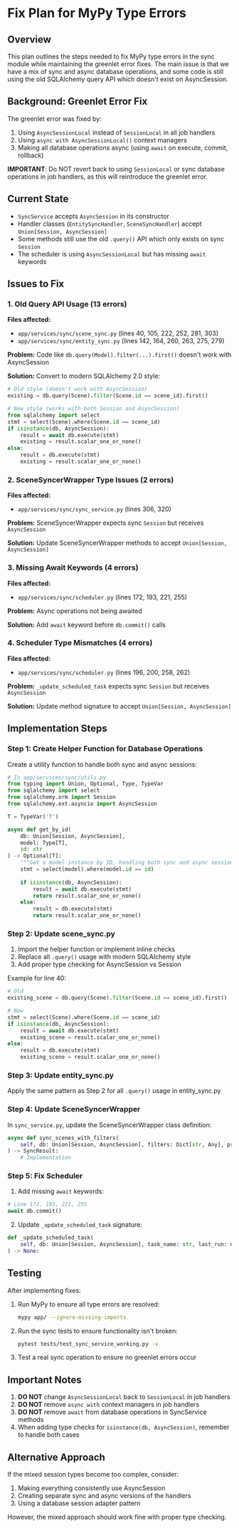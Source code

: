 # Fix Plan for MyPy Type Errors

## Overview

This plan outlines the steps needed to fix MyPy type errors in the sync module while maintaining the greenlet error fixes. The main issue is that we have a mix of sync and async database operations, and some code is still using the old SQLAlchemy query API which doesn't exist on AsyncSession.

## Background: Greenlet Error Fix

The greenlet error was fixed by:
1. Using `AsyncSessionLocal` instead of `SessionLocal` in all job handlers
2. Using `async with AsyncSessionLocal()` context managers
3. Making all database operations async (using `await` on execute, commit, rollback)

**IMPORTANT**: Do NOT revert back to using `SessionLocal` or sync database operations in job handlers, as this will reintroduce the greenlet error.

## Current State

- `SyncService` accepts `AsyncSession` in its constructor
- Handler classes (`EntitySyncHandler`, `SceneSyncHandler`) accept `Union[Session, AsyncSession]`
- Some methods still use the old `.query()` API which only exists on sync `Session`
- The scheduler is using `AsyncSessionLocal` but has missing `await` keywords

## Issues to Fix

### 1. Old Query API Usage (13 errors)

**Files affected:**
- `app/services/sync/scene_sync.py` (lines 40, 105, 222, 252, 281, 303)
- `app/services/sync/entity_sync.py` (lines 142, 164, 260, 263, 275, 279)

**Problem:** Code like `db.query(Model).filter(...).first()` doesn't work with AsyncSession

**Solution:** Convert to modern SQLAlchemy 2.0 style:
```python
# Old style (doesn't work with AsyncSession)
existing = db.query(Scene).filter(Scene.id == scene_id).first()

# New style (works with both Session and AsyncSession)
from sqlalchemy import select
stmt = select(Scene).where(Scene.id == scene_id)
if isinstance(db, AsyncSession):
    result = await db.execute(stmt)
    existing = result.scalar_one_or_none()
else:
    result = db.execute(stmt)
    existing = result.scalar_one_or_none()
```

### 2. SceneSyncerWrapper Type Issues (2 errors)

**Files affected:**
- `app/services/sync/sync_service.py` (lines 306, 320)

**Problem:** SceneSyncerWrapper expects sync `Session` but receives `AsyncSession`

**Solution:** Update SceneSyncerWrapper methods to accept `Union[Session, AsyncSession]`

### 3. Missing Await Keywords (4 errors)

**Files affected:**
- `app/services/sync/scheduler.py` (lines 172, 193, 221, 255)

**Problem:** Async operations not being awaited

**Solution:** Add `await` keyword before `db.commit()` calls

### 4. Scheduler Type Mismatches (4 errors)

**Files affected:**
- `app/services/sync/scheduler.py` (lines 196, 200, 258, 262)

**Problem:** `_update_scheduled_task` expects sync `Session` but receives `AsyncSession`

**Solution:** Update method signature to accept `Union[Session, AsyncSession]`

## Implementation Steps

### Step 1: Create Helper Function for Database Operations

Create a utility function to handle both sync and async sessions:

```python
# In app/services/sync/utils.py
from typing import Union, Optional, Type, TypeVar
from sqlalchemy import select
from sqlalchemy.orm import Session
from sqlalchemy.ext.asyncio import AsyncSession

T = TypeVar('T')

async def get_by_id(
    db: Union[Session, AsyncSession],
    model: Type[T],
    id: str
) -> Optional[T]:
    """Get a model instance by ID, handling both sync and async sessions."""
    stmt = select(model).where(model.id == id)
    
    if isinstance(db, AsyncSession):
        result = await db.execute(stmt)
        return result.scalar_one_or_none()
    else:
        result = db.execute(stmt)
        return result.scalar_one_or_none()
```

### Step 2: Update scene_sync.py

1. Import the helper function or implement inline checks
2. Replace all `.query()` usage with modern SQLAlchemy style
3. Add proper type checking for AsyncSession vs Session

Example for line 40:
```python
# Old
existing_scene = db.query(Scene).filter(Scene.id == scene_id).first()

# New
stmt = select(Scene).where(Scene.id == scene_id)
if isinstance(db, AsyncSession):
    result = await db.execute(stmt)
    existing_scene = result.scalar_one_or_none()
else:
    result = db.execute(stmt)
    existing_scene = result.scalar_one_or_none()
```

### Step 3: Update entity_sync.py

Apply the same pattern as Step 2 for all `.query()` usage in entity_sync.py

### Step 4: Update SceneSyncerWrapper

In `sync_service.py`, update the SceneSyncerWrapper class definition:
```python
async def sync_scenes_with_filters(
    self, db: Union[Session, AsyncSession], filters: Dict[str, Any], progress_callback: Any = None
) -> SyncResult:
    # Implementation
```

### Step 5: Fix Scheduler

1. Add missing `await` keywords:
```python
# Line 172, 193, 221, 255
await db.commit()
```

2. Update `_update_scheduled_task` signature:
```python
def _update_scheduled_task(
    self, db: Union[Session, AsyncSession], task_name: str, last_run: datetime
) -> None:
```

## Testing

After implementing fixes:

1. Run MyPy to ensure all type errors are resolved:
   ```bash
   mypy app/ --ignore-missing-imports
   ```

2. Run the sync tests to ensure functionality isn't broken:
   ```bash
   pytest tests/test_sync_service_working.py -v
   ```

3. Test a real sync operation to ensure no greenlet errors occur

## Important Notes

1. **DO NOT** change `AsyncSessionLocal` back to `SessionLocal` in job handlers
2. **DO NOT** remove `async with` context managers in job handlers
3. **DO NOT** remove `await` from database operations in SyncService methods
4. When adding type checks for `isinstance(db, AsyncSession)`, remember to handle both cases

## Alternative Approach

If the mixed session types become too complex, consider:
1. Making everything consistently use AsyncSession
2. Creating separate sync and async versions of the handlers
3. Using a database session adapter pattern

However, the mixed approach should work fine with proper type checking.